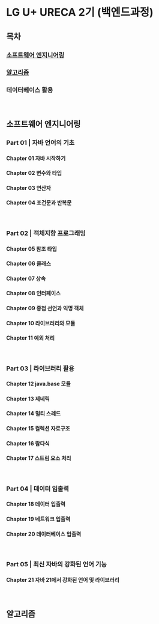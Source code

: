 # LG U+ URECA 2기 (백엔드과정)

## 목차
### [소프트웨어 엔지니어링](#소프트웨어-엔지니어링)
### [알고리즘](#알고리즘)
### 데이터베이스 활용

<br/>

## 소프트웨어 엔지니어링
### Part 01 | 자바 언어의 기초
#### Chapter 01 자바 시작하기
#### Chapter 02 변수와 타입
#### Chapter 03 연산자
#### Chapter 04 조건문과 반복문

<br/>

### Part 02 | 객체지향 프로그래밍
#### Chapter 05 참조 타입
#### Chapter 06 클래스
#### Chapter 07 상속
#### Chapter 08 인터페이스
#### Chapter 09 중첩 선언과 익명 객체
#### Chapter 10 라이브러리와 모듈
#### Chapter 11 예외 처리

<br/>

### Part 03 | 라이브러리 활용
#### Chapter 12 java.base 모듈
#### Chapter 13 제네릭
#### Chapter 14 멀티 스레드
#### Chapter 15 컬렉션 자료구조
#### Chapter 16 람다식
#### Chapter 17 스트림 요소 처리

<br/>

### Part 04 | 데이터 입출력
#### Chapter 18 데이터 입출력
#### Chapter 19 네트워크 입출력
#### Chapter 20 데이터베이스 입출력

<br/>

### Part 05 | 최신 자바의 강화된 언어 기능
#### Chapter 21 자바 21에서 강화된 언어 및 라이브러리

<br/>

## 알고리즘